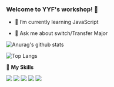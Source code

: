 ### Welcome to YYF's workshop! 👋

<!--
**YifeiYang210/YifeiYang210** is a ✨ _special_ ✨ repository because its `README.md` (this file) appears on your GitHub profile.

Here are some ideas to get you started:

- 🔭 I’m currently working on ...
- 🌱 I’m currently learning ...
- 👯 I’m looking to collaborate on ...
- 🤔 I’m looking for help with ...
- 💬 Ask me about ...
- 📫 How to reach me: ...
- 😄 Pronouns: ...
- ⚡ Fun fact: ...
-->

- 🌱 I’m currently learning JavaScript

- 💬 Ask me about switch/Transfer Major

![Anurag's github stats](https://github-readme-stats.vercel.app/api?username=YifeiYang210&theme=maroongold)

![Top Langs](https://github-readme-stats.vercel.app/api/top-langs/?username=YifeiYang210&hide=roff,c)

🌟 **My Skills**
<!-- [![](https://img.shields.io/badge/{徽标标题}-{徽标内容}-{徽标颜色}.svg)]({linkUrl}) -->

![](https://img.shields.io/badge/-Python-72c249?style=flat-square&logo=Python&logoColor=fff)
![](https://img.shields.io/badge/-AI-#72c249?style=flat-square&logo=AI&logoColor=fff)
![](https://img.shields.io/badge/-Wechat-72c249?style=flat-square&logo=Wechat&logoColor=fff)
![](https://img.shields.io/badge/-C%2B%2B-72c249?style=flat-square&logo=C%2B%2B&logoColor=fff)
![](https://img.shields.io/badge/-JavaScript-72c249?style=flat-square&logo=JavaScript&logoColor=fff)
